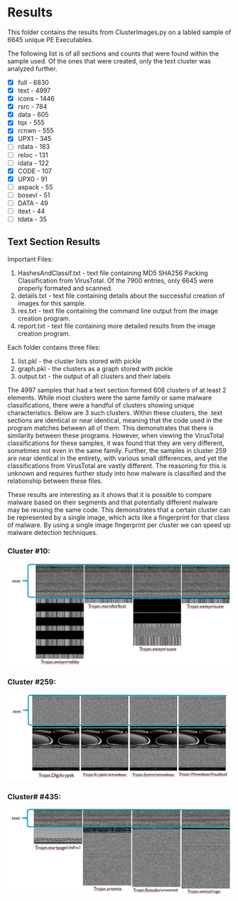 # Results
This folder contains the results from ClusterImages.py on a labled sample of 6645 unique PE Executables.   

The following list is of all sections and counts that were found within the sample used. Of the ones that were created, only the text cluster was analyzed further.  

- [x] full   - 6830
- [x] text   - 4997
- [x] icons  - 1446
- [x] rsrc   - 784
- [x] data   - 605
- [x] tqx    - 555
- [x] rcnwn  - 555
- [x] UPX1   - 345
- [ ] rdata  - 183
- [ ] reloc  - 131
- [ ] idata  - 122
- [x] CODE   - 107
- [x] UPX0   - 91
- [ ] aspack - 55
- [ ] bosevl - 51
- [ ] DATA   - 49
- [ ] itext  - 44
- [ ] tdata  - 35

## Text Section Results
Important Files: 
1. HashesAndClassif.txt - text file containing MD5 SHA256 Packing Classification from VirusTotal. Of the 7900 entries, only 6645 were properly formated and scanned.  
2. details.txt - text file containing details about the successful creation of images for this sample.  
3. res.txt - text file containing the command line output from the image creation program.  
4. report.txt - text file containing more detailed results from the image creation program.

Each folder contains three files:  
1. list.pkl - the cluster lists stored with pickle
2. graph.pkl - the clusters as a graph stored with pickle
3. output.txt - the output of all clusters and their labels

The 4997 samples that had a text section formed 608 clusters of at least 2 elements. While most clusters were the same family or same malware classifications, there were a handful of clusters showing unique characteristics. Below are 3 such clusters. Within these clusters, the .text sections are identical or near identical, meaning that the code used in the program matches between all of them. This demonstrates that there is similarity between these programs. However, when viewing the VirusTotal classifications for these samples, it was found that they are very different, sometimes not even in the same family. Further, the samples in cluster 259 are near identical in the entirety, with various small differences, and yet the classifications from VirusTotal are vastly different. The reasoning for this is unknown and requires further study into how malware is classified and the relationship between these files. 

These results are interesting as it shows that it is possible to compare malware based on their segments and that potentially different malware may be reusing the same code. This demonstrates that a certain cluster can be represented by a single image, which acts like a fingerprint for that class of malware. By using a single image fingerprint per cluster we can speed up malware detection techniques.

### Cluster #10:
![Cluster10](../../Pictures/Cluster10.png)

### Cluster #259:
![Cluster259](../../Pictures/Cluster259.png)

### Cluster# #435:
![Cluster435](../../Pictures/Cluster435.png)
